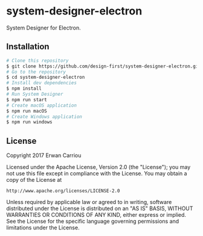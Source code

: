 # system-designer-electron
System Designer for Electron.

## Installation

```sh
# Clone this repository
$ git clone https://github.com/design-first/system-designer-electron.git
# Go to the repository
$ cd system-designer-electron
# Install dev dependencies
$ npm install
# Run System Designer
$ npm run start
# Create macOS application
$ npm run macOS
# Create Windows application
$ npm run windows
```

## License

Copyright 2017 Erwan Carriou

Licensed under the Apache License, Version 2.0 (the "License");
you may not use this file except in compliance with the License.
You may obtain a copy of the License at

    http://www.apache.org/licenses/LICENSE-2.0

Unless required by applicable law or agreed to in writing, software
distributed under the License is distributed on an "AS IS" BASIS,
WITHOUT WARRANTIES OR CONDITIONS OF ANY KIND, either express or implied.
See the License for the specific language governing permissions and
limitations under the License. 
